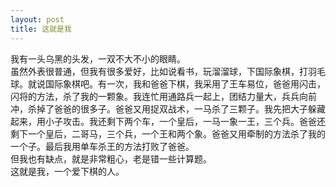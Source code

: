 ```yaml
---
layout: post
title: 这就是我
---
```



我有一头乌黑的头发，一双不大不小的眼睛。    
虽然外表很普通，但我有很多爱好，比如说看书，玩溜溜球，下国际象棋，打羽毛球。就说国际象棋吧。有一次，我和爸爸下棋，我采用了王车易位，爸爸用闪击，闪将的方法，杀了我的一颗象。我连忙用通路兵一起上，团结力量大，兵兵向前冲，杀掉了爸爸的很多子。爸爸又用捉双战术，一马杀了三颗子。我先把大子躲藏起来，用小子攻击。我还剩下两个车，一个皇后，一马一象一王，三个兵。爸爸还剩下一个皇后，二哥马，三个兵，一个王和两个象。爸爸又用牵制的方法杀了我的一个子。最后我用单车杀王的方法打败了爸爸。    
但我也有缺点，就是非常粗心，老是错一些计算题。    
这就是我，一个爱下棋的人。    
